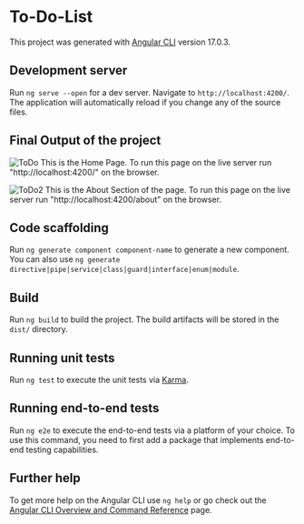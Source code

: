 # To-Do-List

This project was generated with [Angular CLI](https://github.com/angular/angular-cli) version 17.0.3.

## Development server

Run `ng serve --open` for a dev server. Navigate to `http://localhost:4200/`. The application will automatically reload if you change any of the source files.

## Final Output of the project
![ToDo](https://github.com/Dhanesha151001/angular-to-do-list/assets/103206429/fcdc8014-9806-414d-9ce8-c9adf2a312c7)
This is the Home Page. To run this page on the live server run "http://localhost:4200/" on the browser.


![ToDo2](https://github.com/Dhanesha151001/angular-to-do-list/assets/103206429/a0892741-2095-406a-86ff-083fb3b61188)
This is the About Section of the page. To run this page on the live server run "http://localhost:4200/about" on the browser.


## Code scaffolding

Run `ng generate component component-name` to generate a new component. You can also use `ng generate directive|pipe|service|class|guard|interface|enum|module`.

## Build

Run `ng build` to build the project. The build artifacts will be stored in the `dist/` directory.

## Running unit tests

Run `ng test` to execute the unit tests via [Karma](https://karma-runner.github.io).

## Running end-to-end tests

Run `ng e2e` to execute the end-to-end tests via a platform of your choice. To use this command, you need to first add a package that implements end-to-end testing capabilities.

## Further help

To get more help on the Angular CLI use `ng help` or go check out the [Angular CLI Overview and Command Reference](https://angular.io/cli) page.
